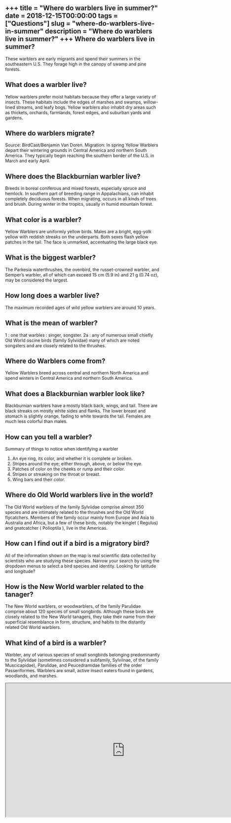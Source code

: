 +++
title = "Where do warblers live in summer?"
date = 2018-12-15T00:00:00
tags = ["Questions"]
slug = "where-do-warblers-live-in-summer"
description = "Where do warblers live in summer?"
+++
Where do warblers live in summer?
---------------------------------

These warblers are early migrants and spend their summers in the southeastern U.S. They forage high in the canopy of swamp and pine forests.

What does a warbler live?
-------------------------

Yellow warblers prefer moist habitats because they offer a large variety of insects. These habitats include the edges of marshes and swamps, willow-lined streams, and leafy bogs. Yellow warblers also inhabit dry areas such as thickets, orchards, farmlands, forest edges, and suburban yards and gardens.

Where do warblers migrate?
--------------------------

Source: BirdCast/Benjamin Van Doren. Migration: In spring Yellow Warblers depart their wintering grounds in Central America and northern South America. They typically begin reaching the southern border of the U.S. in March and early April.

Where does the Blackburnian warbler live?
-----------------------------------------

Breeds in boreal coniferous and mixed forests, especially spruce and hemlock. In southern part of breeding range in Appalachians, can inhabit completely deciduous forests. When migrating, occurs in all kinds of trees and brush. During winter in the tropics, usually in humid mountain forest.

What color is a warbler?
------------------------

Yellow Warblers are uniformly yellow birds. Males are a bright, egg-yolk yellow with reddish streaks on the underparts. Both sexes flash yellow patches in the tail. The face is unmarked, accentuating the large black eye.

What is the biggest warbler?
----------------------------

The Parkesia waterthrushes, the ovenbird, the russet-crowned warbler, and Semper’s warbler, all of which can exceed 15 cm (5.9 in) and 21 g (0.74 oz), may be considered the largest.

How long does a warbler live?
-----------------------------

The maximum recorded ages of wild yellow warblers are around 10 years.

What is the mean of warbler?
----------------------------

1 : one that warbles : singer, songster. 2a : any of numerous small chiefly Old World oscine birds (family Sylviidae) many of which are noted songsters and are closely related to the thrushes.

Where do Warblers come from?
----------------------------

Yellow Warblers breed across central and northern North America and spend winters in Central America and northern South America.

What does a Blackburnian warbler look like?
-------------------------------------------

Blackburnian warblers have a mostly black back, wings, and tail. There are black streaks on mostly white sides and flanks. The lower breast and stomach is slightly orange, fading to white towards the tail. Females are much less colorful than males.

How can you tell a warbler?
---------------------------

Summary of things to notice when identifying a warbler

1. An eye ring, its color, and whether it is complete or broken.
2. Stripes around the eye; either through, above, or below the eye.
3. Patches of color on the cheeks or rump and their color.
4. Stripes or streaking on the throat or breast.
5. Wing bars and their color.

Where do Old World warblers live in the world?
----------------------------------------------

The Old World warblers of the family Sylviidae comprise almost 350 species and are intimately related to the thrushes and the Old World flycatchers. Members of the family occur mainly from Europe and Asia to Australia and Africa, but a few of these birds, notably the kinglet ( Regulus) and gnatcatcher ( Polioptila ), live in the Americas.

How can I find out if a bird is a migratory bird?
-------------------------------------------------

All of the information shown on the map is real scientific data collected by scientists who are studying these species. Narrow your search by using the dropdown menus to select a bird species and identity. Looking for latitude and longitude?

How is the New World warbler related to the tanager?
----------------------------------------------------

The New World warblers, or woodwarblers, of the family Parulidae comprise about 120 species of small songbirds. Although these birds are closely related to the New World tanagers, they take their name from their superficial resemblance in form, structure, and habits to the distantly related Old World warblers.

What kind of a bird is a warbler?
---------------------------------

Warbler, any of various species of small songbirds belonging predominantly to the Sylviidae (sometimes considered a subfamily, Sylviinae, of the family Muscicapidae), Parulidae, and Peucedramidae families of the order Passeriformes. Warblers are small, active insect eaters found in gardens, woodlands, and marshes.

<iframe allow="accelerometer; autoplay; clipboard-write; encrypted-media; gyroscope; picture-in-picture" allowfullscreen="" class="__youtube_prefs__  epyt-is-override  no-lazyload" data-no-lazy="1" data-origheight="433" data-origwidth="770" data-skipgform_ajax_framebjll="" height="433" id="_ytid_24245" loading="lazy" src="https://www.youtube.com/embed/Zqi7vmZ8138?enablejsapi=1&autoplay=0&cc_load_policy=0&cc_lang_pref=&iv_load_policy=1&loop=0&modestbranding=0&rel=1&fs=1&playsinline=0&autohide=2&theme=dark&color=red&controls=1&" title="YouTube player" width="770"></iframe>